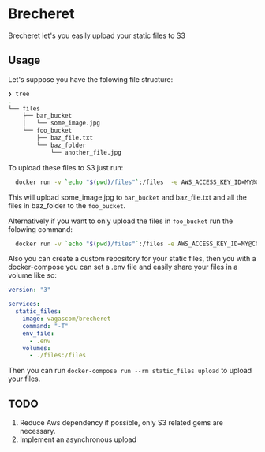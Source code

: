 # Brecheret

Brecheret let's you easily upload your static files to S3

## Usage

Let's suppose you have the folowing file structure:

```sh
❯ tree
.
└── files
    ├── bar_bucket
    │   └── some_image.jpg
    └── foo_bucket
        ├── baz_file.txt
        └── baz_folder
            └── another_file.jpg
```

To upload these files to S3 just run:
```sh
  docker run -v `echo "$(pwd)/files"`:/files  -e AWS_ACCESS_KEY_ID=MY@CC3SSK3Y -e AWS_SECRET_ACCESS_KEY=MYS3CR3TK3Y AWS_REGION=us-east-1 brecheret:latest upload`
```

This will upload some_image.jpg to `bar_bucket` and baz_file.txt and all the files in baz_folder to the `foo_bucket`.

Alternatively if you want to only upload the files in `foo_bucket` run the folowing command:

```sh
  docker run -v `echo "$(pwd)/files"`:/files -e AWS_ACCESS_KEY_ID=MY@CC3SSK3Y -e AWS_SECRET_ACCESS_KEY=MYS3CR3TK3Y AWS_REGION=us-east-1  brecheret:latest foo_bucket:upload
```

Also you can create a custom repository for your static files, then you with a docker-compose you can set a .env file and easily share your files in a volume like so:

```yaml
version: "3"

services:
  static_files:
    image: vagascom/brecheret
    command: "-T"
    env_file:
      - .env
    volumes:
      - ./files:/files
```

Then you can run `docker-compose run --rm static_files upload` to upload your files.

## TODO

1. Reduce Aws dependency if possible, only S3 related gems are necessary.
2. Implement an asynchronous upload
